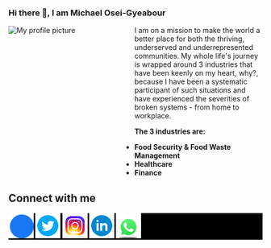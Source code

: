 ### Hi there 👋, I am Michael Osei-Gyeabour
<div>


<img src="https://pbs.twimg.com/media/EVPNuxnUEAIN7lv?format=jpg&name=900x900" alt="My profile picture" align="left" width="250px" height="300px">
I am on a mission to make the world a better place for both the thriving, underserved and underrepresented communities. My whole life's journey is wrapped around 3 industries that have been keenly on my heart, why?, because I have been a systematic participant of such situations and have experienced the severities of broken systems - from home to workplace. 

  <b>The 3 industries are:<b> 
  * Food Security & Food Waste Management
  * Healthcare 
  * Finance
<h2> Connect with me</h2> 
<div style="background-color:black">
<a href=""  target='_blank' >  <img src="https://github.com/felaris/felaris/blob/master/images/facebook.gif?raw=true" alt="Facebook icon"     width="50px" height="50px"> </a>
<a  href="" target='_blank'>   <img src="https://github.com/felaris/felaris/blob/master/images/icons8-twitter-circled.gif?raw=true" alt="Twitter icon"    width="50px" height="50px">   </a>
<a   href="https://www.instagram.com/diplomat_gyeabour/" target='_blank'> <img src="https://github.com/felaris/felaris/blob/master/images/icons8-instagram.gif?raw=true" alt ="Instagram icon"   width="50px" height="50px"  >  </a>
<a  href="https://www.linkedin.com/in/michael-osei-gyeabour-b934ab162/" target="_blank"><img src="https://github.com/felaris/felaris/blob/master/images/icons8-linkedin-circled.gif?raw=true" alt = "Linkedin icon"    width="50px" height="50px"></a>  
<a  href="" target="_blank"><img src="https://github.com/felaris/felaris/blob/master/whatsapp.gif?raw=true" alt = "Whatsapp icon"    width="50px" height="50px">   </a>

 </div>



